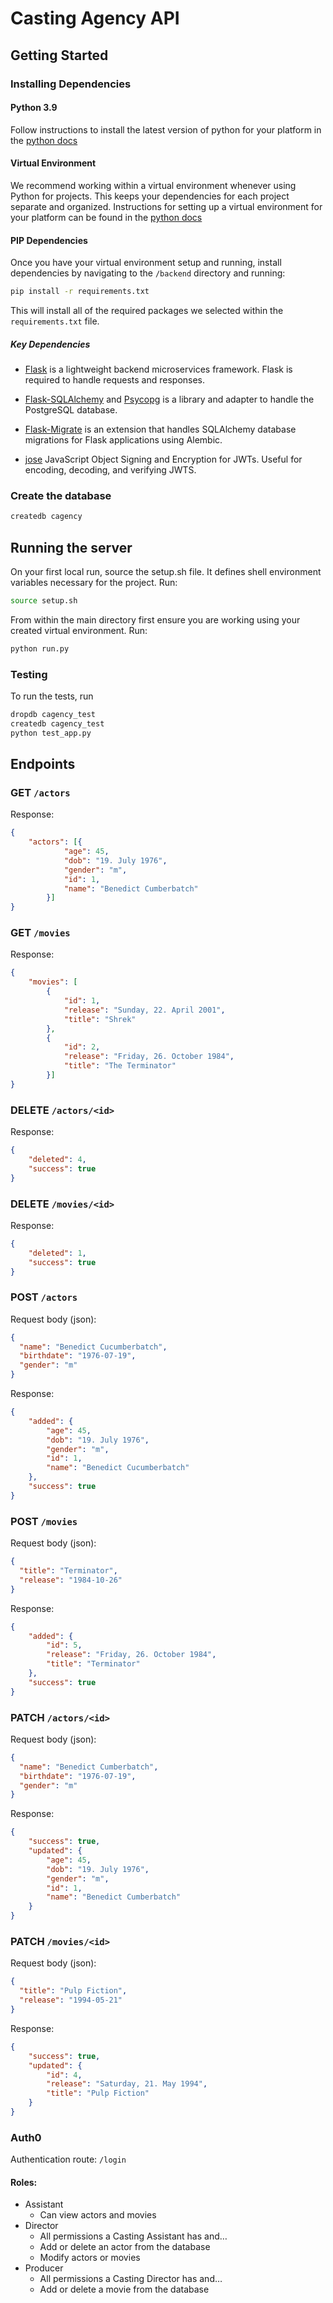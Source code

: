 # Casting Agency API

## Getting Started

### Installing Dependencies

#### Python 3.9

Follow instructions to install the latest version of python for your platform in
the [python docs](https://docs.python.org/3/using/index.html)

#### Virtual Environment

We recommend working within a virtual environment whenever using Python for projects. This keeps your dependencies for
each project separate and organized. Instructions for setting up a virtual environment for your platform can be found in
the [python docs](https://packaging.python.org/guides/installing-using-pip-and-virtual-environments/)

#### PIP Dependencies

Once you have your virtual environment setup and running, install dependencies by navigating to the `/backend` directory
and running:

```bash
pip install -r requirements.txt
```

This will install all of the required packages we selected within the `requirements.txt` file.

##### Key Dependencies

- [Flask](http://flask.pocoo.org/) is a lightweight backend microservices framework. Flask is required to handle
  requests and responses.

- [Flask-SQLAlchemy](https://flask-sqlalchemy.palletsprojects.com/) and [Psycopg](https://www.psycopg.org/docs/) is a
  library and adapter to handle the PostgreSQL database.

- [Flask-Migrate](https://flask-migrate.readthedocs.io/) is an extension that handles SQLAlchemy database migrations for
  Flask applications using Alembic.

- [jose](https://python-jose.readthedocs.io/en/latest/) JavaScript Object Signing and Encryption for JWTs. Useful for
  encoding, decoding, and verifying JWTS.

### Create the database

```bash
createdb cagency
```

## Running the server

On your first local run, source the setup.sh file. It defines shell environment variables necessary for the project. Run:
```bash
source setup.sh
```

From within the main directory first ensure you are working using your created virtual environment. Run:

```bash
python run.py
```

### Testing

To run the tests, run

```bash
dropdb cagency_test
createdb cagency_test
python test_app.py
```

## Endpoints

### GET `/actors`
Response:
```json
{
    "actors": [{
            "age": 45,
            "dob": "19. July 1976",
            "gender": "m",
            "id": 1,
            "name": "Benedict Cumberbatch"
        }]
}
```

### GET `/movies`
Response:
```json
{
    "movies": [
        {
            "id": 1,
            "release": "Sunday, 22. April 2001",
            "title": "Shrek"
        },
        {
            "id": 2,
            "release": "Friday, 26. October 1984",
            "title": "The Terminator"
        }]
}
```

### DELETE `/actors/<id>`
Response:
```json
{
    "deleted": 4,
    "success": true
}
```
### DELETE `/movies/<id>`
Response:
```json
{
    "deleted": 1,
    "success": true
}
```
### POST `/actors`
Request body (json):
```json
{
  "name": "Benedict Cucumberbatch",
  "birthdate": "1976-07-19",
  "gender": "m"
}
```
Response:
```json
{
    "added": {
        "age": 45,
        "dob": "19. July 1976",
        "gender": "m",
        "id": 1,
        "name": "Benedict Cucumberbatch"
    },
    "success": true
}
```
### POST `/movies`
Request body (json):
```json
{
  "title": "Terminator",
  "release": "1984-10-26"
}
```
Response:
```json
{
    "added": {
        "id": 5,
        "release": "Friday, 26. October 1984",
        "title": "Terminator"
    },
    "success": true
}
```
### PATCH `/actors/<id>`
Request body (json):
```json
{
  "name": "Benedict Cumberbatch",
  "birthdate": "1976-07-19",
  "gender": "m"
}
```
Response:
```json
{
    "success": true,
    "updated": {
        "age": 45,
        "dob": "19. July 1976",
        "gender": "m",
        "id": 1,
        "name": "Benedict Cumberbatch"
    }
}
```
### PATCH `/movies/<id>`
Request body (json):
```json
{
  "title": "Pulp Fiction",
  "release": "1994-05-21"
}
```
Response:
```json
{
    "success": true,
    "updated": {
        "id": 4,
        "release": "Saturday, 21. May 1994",
        "title": "Pulp Fiction"
    }
}
```
### Auth0

Authentication route: `/login`

#### Roles:
- Assistant
  * Can view actors and movies
- Director
  * All permissions a Casting Assistant has and…
  * Add or delete an actor from the database
  * Modify actors or movies
- Producer
  * All permissions a Casting Director has and…
  * Add or delete a movie from the database
